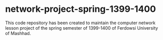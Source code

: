 # network-project-spring-1399-1400
This code repository has been created to maintain the computer network lesson project of the spring semester of 1399-1400 of Ferdowsi University of Mashhad.
